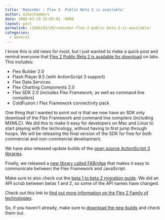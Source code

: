 ```yaml
---
title: 'Reminder : Flex 2  Public Beta 2 is available'
author: mikechambers
date: 2006-03-29 12:03:01 -0800
layout: post
permalink: /2006/03/29/reminder-flex-2-public-beta-2-is-available/
categories:
  - General
---
```



I know this is old news for most, but I just wanted to make a quick post and remind everyone that [Flex 2 Public Beta 2 is available for download][1] on labs.  
This includes:

*   Flex Builder 2.0
*   Flash Player 8.5 (with ActionScript 3 support)
*   Flex Data Services
*   Flex Charting Components 2.0
*   Flex SDK 2.0 (includes Flex Framework, as well as command line compilers)
*   ColdFusion / Flex Framework connectivity pack

<!--more-->

  
One thing that I wanted to point out is that we now have an SDK only download of the Flex Framework and command line compilers (including MXMLC). We did this to make it easy for developers on Mac and Linux to start playing with the technology, without having to first jump through hoops. We will be releasing the final version of the SDK for free for both commercial and non-commercial development.

We have also released update builds of the [open source ActionScript 3 libraries][2].

Finally, we released a [new library called FABridge][3] that makes it easy to communicate between the Flex Framework and JavaScript.

Make sure to also check out the [beta 1 to beta 2 migration guide][4]. We did an API scrub between betas 1 and 2, so some of the API names have changed.

Check out this link to [find out more information on the Flex 2 Family of technologies][5].

So, if you haven&#8217;t already, make sure to [download the new builds][1] and check them out.

 [1]: http://www.macromedia.com/go/labs_flex2_downloads
 [2]: http://labs.macromedia.com/wiki/index.php/ActionScript_3:resources:apis:libraries
 [3]: http://labs.macromedia.com/wiki/index.php/Flex_Framework:FABridge
 [4]: http://labs.macromedia.com/wiki/index.php/Flex:Beta_1_to_Beta_2_Changes
 [5]: http://labs.macromedia.com/flexproductline/